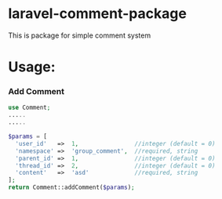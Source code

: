 # laravel-comment-package
This is package for simple comment system

# Usage:
### Add Comment

```php
use Comment;
.....
.....

$params = [
  'user_id'   =>  1,				//integer (default = 0)
  'namespace' =>  'group_comment',	//required, string
  'parent_id' =>  1,				//integer (default = 0)
  'thread_id' =>  2,				//integer (default = 0)
  'content'   =>  'asd'				//required, string
];
return Comment::addComment($params);
```
